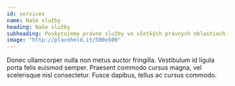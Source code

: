 ```yaml
---
id: services
name: Naše služby
heading: Naše služby
subheading: Poskytujeme právne služby vo všetkých právnych oblastiach.
image: "http://placehold.it/500x500"
---
```


Donec ullamcorper nulla non metus auctor fringilla. Vestibulum id ligula porta felis euismod semper. Praesent commodo cursus magna, vel scelerisque nisl consectetur. Fusce dapibus, tellus ac cursus commodo.